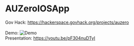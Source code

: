 # AUZeroIOSApp
Gov Hack: 
https://hackerspace.govhack.org/projects/auzero
</br>
</br>
Demo:
![Demo](https://user-images.githubusercontent.com/14230368/185782400-8ae3a656-1703-4ae7-82ca-94616e00094f.gif)
</br>
Presentation:
https://youtu.be/pF304nuDTyI
